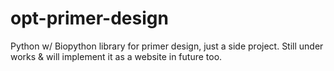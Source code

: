 opt-primer-design
=================

Python w/ Biopython library for primer design, just a side project. Still under works &amp; will implement it as a website in future too.